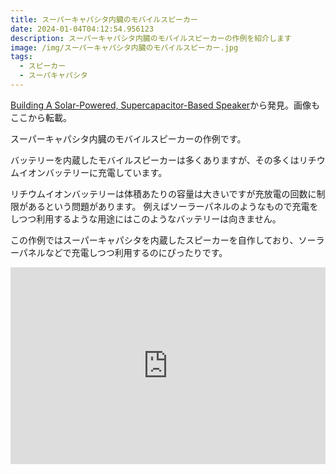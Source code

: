 ```yaml
---
title: スーパーキャパシタ内臓のモバイルスピーカー
date: 2024-01-04T04:12:54.956123
description: スーパーキャパシタ内臓のモバイルスピーカーの作例を紹介します
image: /img/スーパーキャパシタ内臓のモバイルスピーカー.jpg
tags:
  - スピーカー
  - スーパキャパシタ
---
```

[Building A Solar-Powered, Supercapacitor-Based Speaker](https://hackaday.com/2023/12/15/building-a-solar-powered-supercapacitor-based-speaker/)から発見。画像もここから転載。

スーパーキャパシタ内臓のモバイルスピーカーの作例です。

バッテリーを内蔵したモバイルスピーカーは多くありますが、その多くはリチウムイオンバッテリーに充電しています。

リチウムイオンバッテリーは体積あたりの容量は大きいですが充放電の回数に制限があるという問題があります。
例えばソーラーパネルのようなもので充電をしつつ利用するような用途にはこのようなバッテリーは向きません。

この作例ではスーパーキャパシタを内蔵したスピーカーを自作しており、ソーラーパネルなどで充電しつつ利用するのにぴったりです。

<iframe width="100%" height="315" src="https://www.youtube.com/embed/EMHqxJgiU-U" title="YouTube video player" frameborder="0" allow="accelerometer; autoplay; clipboard-write; encrypted-media; gyroscope; picture-in-picture" allowfullscreen></iframe>

